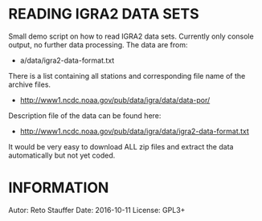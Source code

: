 


READING IGRA2 DATA SETS
=======================

Small demo script on how to read IGRA2 data sets.
Currently only console output, no further data
processing. The data are from:
- a/data/igra2-data-format.txt

There is a list containing all stations and corresponding
file name of the archive files.
- http://www1.ncdc.noaa.gov/pub/data/igra/data/data-por/

Description file of the data can be found here:
- http://www1.ncdc.noaa.gov/pub/data/igra/data/igra2-data-format.txt

It would be very easy to download ALL zip files and extract the
data automatically but not yet coded.

INFORMATION
=======================
Autor:    Reto Stauffer
Date:     2016-10-11
License:  GPL3+

